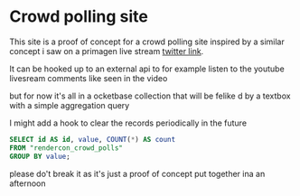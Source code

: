 # Crowd polling site

This site is a proof of concept for a crowd polling site inspired by a similar concept i saw on a primagen live stream [ twitter link](https://x.com/tigawanna/status/1788623786553548867).

It can be hooked up to an external api to for example listen to the youtube livesream comments like seen in the video

but for now it's all in a ocketbase collection that will be felike d by a textbox
with a simple aggregation query

I might add a hook to clear the records periodically in the future

```sql
SELECT id AS id, value, COUNT(*) AS count
FROM "rendercon_crowd_polls"
GROUP BY value;
```

please do't break it as it's just a proof of concept put together ina an afternoon
